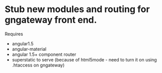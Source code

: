 # Stub new modules and routing for gngateway front end.

Requires
- angular1.5
- angular-material
- angular 1.5+ component router
- superstatic to serve (because of html5mode - need to turn it on using .htaccess on gngateway)
